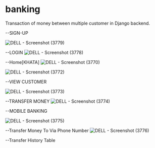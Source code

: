 # banking
Transaction of money between multiple customer in Django backend.




--SIGN-UP

![DELL - Screenshot (3779)](https://user-images.githubusercontent.com/47920126/112747600-097da500-8fd4-11eb-8372-f1c945b0b2cb.png)



--LOGIN
![DELL - Screenshot (3778)](https://user-images.githubusercontent.com/47920126/112747619-2619dd00-8fd4-11eb-84f4-70b7c7c3f04b.png)



--Home[KHATA]
![DELL - Screenshot (3770)](https://user-images.githubusercontent.com/47920126/112747649-4ea1d700-8fd4-11eb-9480-96616370b2e8.png)


![DELL - Screenshot (3772)](https://user-images.githubusercontent.com/47920126/112747738-de478580-8fd4-11eb-92b9-d4e18eaf010f.png)


--VIEW CUSTOMER

![DELL - Screenshot (3773)](https://user-images.githubusercontent.com/47920126/112747669-709b5980-8fd4-11eb-8bc5-e9c01c999399.png)


--TRANSFER MONEY
![DELL - Screenshot (3774)](https://user-images.githubusercontent.com/47920126/112747679-8a3ca100-8fd4-11eb-868d-0fcd45d5185a.png)



--MOBILE BANKING

![DELL - Screenshot (3775)](https://user-images.githubusercontent.com/47920126/112747698-a6404280-8fd4-11eb-9c09-5e682d3da0f2.png)

--Transfer Money To Via Phone Number
![DELL - Screenshot (3776)](https://user-images.githubusercontent.com/47920126/112747789-2bc3f280-8fd5-11eb-8ccf-1e7a14b1cf4c.png)


--Transfer History Table

